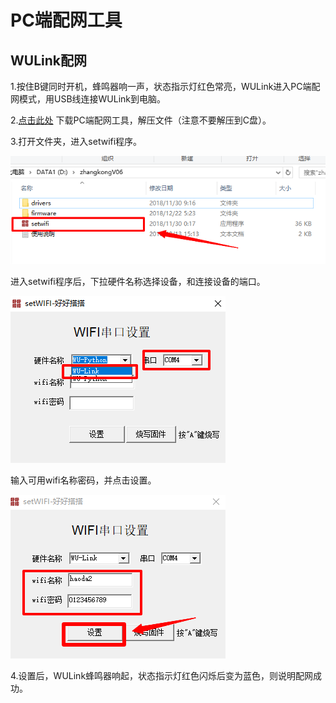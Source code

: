 # PC端配网工具

## WULink配网

1.按住B键同时开机，蜂鸣器响一声，状态指示灯红色常亮，WULink进入PC端配网模式，用USB线连接WULink到电脑。

2.[点击此处](http://www.haohaodada.com/zhangkongV06.rar) 下载PC端配网工具，解压文件（注意不要解压到C盘）。

3.打开文件夹，进入setwifi程序。

![](../.gitbook/assets/pcpeiwang-1.png)

进入setwifi程序后，下拉硬件名称选择设备，和连接设备的端口。

![](../.gitbook/assets/pcpeiwang-2.png)

输入可用wifi名称密码，并点击设置。

![](../.gitbook/assets/pcpeiwang-3.png)

4.设置后，WULink蜂鸣器响起，状态指示灯红色闪烁后变为蓝色，则说明配网成功。

